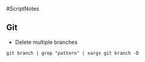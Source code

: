 #ScriptNotes

## Git

* Delete multiple branches

```
git branch | grep "pattern" | xargs git branch -D
```